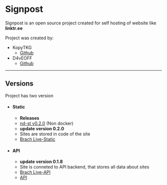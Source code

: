 # Signpost
Signpost is an open source project created for self hosting of website like **linktr.ee**

Project was created by:
* KopyTKG
  * [Github](https://github.com/kopytkg)
* D4vEOFF
  * [Github](https://github.com/D4vEOFF)
---

## Versions

Project has two version
* #### Static
  * **Releases**
  * [nd-st v0.2.0](https://github.com/The-Krew/signpost/releases/tag/v0.2.0) (Non docker)
  * **update version 0.2.0**
  * Sites are stored in code of the site
  * [Brach Live-Static](https://github.com/The-Krew/signpost/tree/Live-Static)
* #### API
  * **update version 0.1.8**
  * Site is conneted to API backend, that stores all data about sites
  * [Brach Live-API](https://github.com/The-Krew/signpost/tree/Live-API)
  * [API]()
